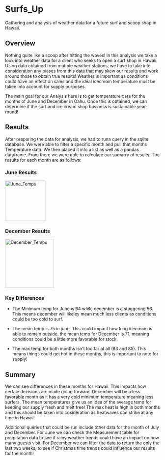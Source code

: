 # Surfs_Up
Gathering and analysis of weather data for a future surf and scoop shop in Hawaii.

## Overview
Nothing quite like a scoop after hitting the waves! In this analysis we take a look into weather data for a client who seeks to open a surf shop in Hawaii. Using data obtained from mutiple weather stations, we have to take into consideration any biases from this data that may skew our results and work around those to obtain true results! Weather is important as conditions could have an effect on sales and the ideal icecream temperature must be taken into account for supply purposes.

The main goal for our Analysis here is to get temperature data for the months of June and December in Oahu. Once this is obtained, we can determine if the surf and ice cream shop business is sustainable year-round!

## Results
After preparing the data for analysis, we had to runa query in the sqlite database. We were able to filter a specific month and pull that months Temperature data. We then placed it into a list as well as a pandas dataframe. From there we were able to calculate our sumarry of results. The results for each month are as follows:

### June Results
<img width="131" alt="June_Temps" src="https://user-images.githubusercontent.com/18335464/217325459-4c133e27-9600-405d-a968-699d04db0b07.png">


### December Results 
<img width="159" alt="December_Temps" src="https://user-images.githubusercontent.com/18335464/217329312-0bf1f789-08f4-4cde-b8c2-e1da8005cdf3.png">


### Key Differences

* The Minimum temp for June is 64 while december is a staggering 56. This means december will likeley mean much less clients as conditions could be too cold to surf.

* The mean temp is 75 in june. This could impact how long icecream is able to remain outside. the mean temp for December is 71, meaning conditions could be a little more favorable for stock.

* The max temp for both months isn't too far at all (83 and 85). This means things could get hot in these months, this is important to note for supply!

## Summary
We can see differences in these months for Hawaii. This impacts how certain decisions are made going forward. December will be a less favorable month as it has a very cold minimum temperature meaning less surfers. The mean temperatures give us an idea of the average temp for keeping our supply fresh and melt free! The max heat is high in both months and this should be taken into cosideration as heatwaves can strike at any time in Hawaii!

Additional queries that could be run include other data for the month of July and December. For June we can check the Measurement table for prcipitation data to see if rainy weather trends could have an impact on how many guests visit. For December we can filter the data to return the only the last two weeks, to see if Christmas time trends could influence our results for the month!
